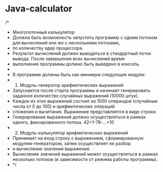 # Java-calculator
/*
 * Многопоточный калькулятор
 * Должна быть возможность запустить программу с одним потоком для вычислений или же с несколькими потоками,
 * по количеству ядер процессора.
 * Результат вычислений должен выводиться в стандартный поток вывода. После завершения всех вычислений время
 * выполнения программы должно быть выведено в консоль.
 *
 * В программе должны быть как минимум следующие модули:
 * 1) Модуль-генератор арифметических выражений
 *    Запускается после старта программы и начинает генерировать заданное количество случайных выражений (10000 штук).
 *    Каждое из этих выражений состоит из 1000 операндов (случайные числа от 0 до 100) и арифметических операций
 *    сложения и вычитания. Выражение представляется в виде строки.
 *    Генерирование выражений должно осуществляться в рамках одного, фиксированного потока. 42+1-78-...+10
 * 2) Модуль-калькулятор арифметических выражений
 *    Принимает на вход строку с выражением, сформированную модулем-генератором, затем осуществляет ее разбор
 *    и вычисление значения выражения.
 *    Вычисление значений выражений может осуществляться в рамках несколько потоков (в зависимости от режима работы программы).
 * */
